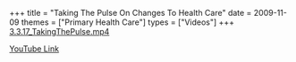 +++
title = "Taking The Pulse On Changes To Health Care"
date = 2009-11-09
themes = ["Primary Health Care"]
types = ["Videos"]
+++
[3.3.17_TakingThePulse.mp4](/files/3.3.17_TakingThePulse.mp4)

[YouTube Link](https://www.youtube.com/watch?v=jKkeM8d_b6M)
